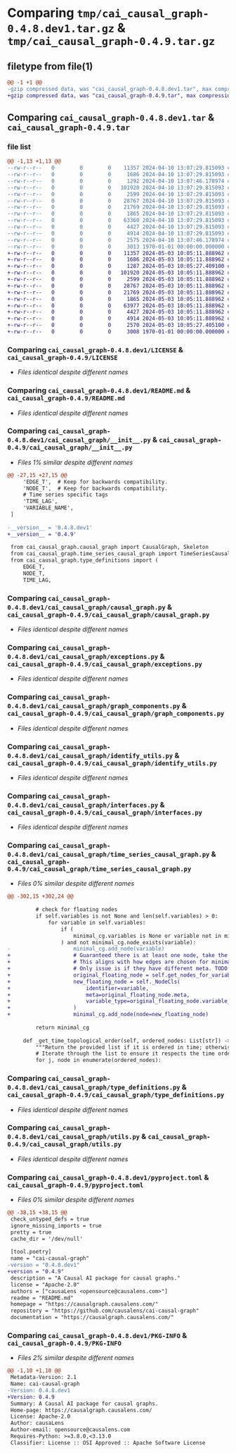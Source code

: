 # Comparing `tmp/cai_causal_graph-0.4.8.dev1.tar.gz` & `tmp/cai_causal_graph-0.4.9.tar.gz`

## filetype from file(1)

```diff
@@ -1 +1 @@
-gzip compressed data, was "cai_causal_graph-0.4.8.dev1.tar", max compression
+gzip compressed data, was "cai_causal_graph-0.4.9.tar", max compression
```

## Comparing `cai_causal_graph-0.4.8.dev1.tar` & `cai_causal_graph-0.4.9.tar`

### file list

```diff
@@ -1,13 +1,13 @@
--rw-r--r--   0        0        0    11357 2024-04-10 13:07:29.815093 cai_causal_graph-0.4.8.dev1/LICENSE
--rw-r--r--   0        0        0     1686 2024-04-10 13:07:29.815093 cai_causal_graph-0.4.8.dev1/README.md
--rw-r--r--   0        0        0     1292 2024-04-10 13:07:46.178974 cai_causal_graph-0.4.8.dev1/cai_causal_graph/__init__.py
--rw-r--r--   0        0        0   101920 2024-04-10 13:07:29.815093 cai_causal_graph-0.4.8.dev1/cai_causal_graph/causal_graph.py
--rw-r--r--   0        0        0     2599 2024-04-10 13:07:29.815093 cai_causal_graph-0.4.8.dev1/cai_causal_graph/exceptions.py
--rw-r--r--   0        0        0    28767 2024-04-10 13:07:29.815093 cai_causal_graph-0.4.8.dev1/cai_causal_graph/graph_components.py
--rw-r--r--   0        0        0    21769 2024-04-10 13:07:29.815093 cai_causal_graph-0.4.8.dev1/cai_causal_graph/identify_utils.py
--rw-r--r--   0        0        0     1865 2024-04-10 13:07:29.815093 cai_causal_graph-0.4.8.dev1/cai_causal_graph/interfaces.py
--rw-r--r--   0        0        0    63360 2024-04-10 13:07:29.815093 cai_causal_graph-0.4.8.dev1/cai_causal_graph/time_series_causal_graph.py
--rw-r--r--   0        0        0     4427 2024-04-10 13:07:29.815093 cai_causal_graph-0.4.8.dev1/cai_causal_graph/type_definitions.py
--rw-r--r--   0        0        0     4914 2024-04-10 13:07:29.815093 cai_causal_graph-0.4.8.dev1/cai_causal_graph/utils.py
--rw-r--r--   0        0        0     2575 2024-04-10 13:07:46.178974 cai_causal_graph-0.4.8.dev1/pyproject.toml
--rw-r--r--   0        0        0     3013 1970-01-01 00:00:00.000000 cai_causal_graph-0.4.8.dev1/PKG-INFO
+-rw-r--r--   0        0        0    11357 2024-05-03 10:05:11.888962 cai_causal_graph-0.4.9/LICENSE
+-rw-r--r--   0        0        0     1686 2024-05-03 10:05:11.888962 cai_causal_graph-0.4.9/README.md
+-rw-r--r--   0        0        0     1287 2024-05-03 10:05:27.409100 cai_causal_graph-0.4.9/cai_causal_graph/__init__.py
+-rw-r--r--   0        0        0   101920 2024-05-03 10:05:11.888962 cai_causal_graph-0.4.9/cai_causal_graph/causal_graph.py
+-rw-r--r--   0        0        0     2599 2024-05-03 10:05:11.888962 cai_causal_graph-0.4.9/cai_causal_graph/exceptions.py
+-rw-r--r--   0        0        0    28767 2024-05-03 10:05:11.888962 cai_causal_graph-0.4.9/cai_causal_graph/graph_components.py
+-rw-r--r--   0        0        0    21769 2024-05-03 10:05:11.888962 cai_causal_graph-0.4.9/cai_causal_graph/identify_utils.py
+-rw-r--r--   0        0        0     1865 2024-05-03 10:05:11.888962 cai_causal_graph-0.4.9/cai_causal_graph/interfaces.py
+-rw-r--r--   0        0        0    63977 2024-05-03 10:05:11.888962 cai_causal_graph-0.4.9/cai_causal_graph/time_series_causal_graph.py
+-rw-r--r--   0        0        0     4427 2024-05-03 10:05:11.888962 cai_causal_graph-0.4.9/cai_causal_graph/type_definitions.py
+-rw-r--r--   0        0        0     4914 2024-05-03 10:05:11.888962 cai_causal_graph-0.4.9/cai_causal_graph/utils.py
+-rw-r--r--   0        0        0     2570 2024-05-03 10:05:27.405100 cai_causal_graph-0.4.9/pyproject.toml
+-rw-r--r--   0        0        0     3008 1970-01-01 00:00:00.000000 cai_causal_graph-0.4.9/PKG-INFO
```

### Comparing `cai_causal_graph-0.4.8.dev1/LICENSE` & `cai_causal_graph-0.4.9/LICENSE`

 * *Files identical despite different names*

### Comparing `cai_causal_graph-0.4.8.dev1/README.md` & `cai_causal_graph-0.4.9/README.md`

 * *Files identical despite different names*

### Comparing `cai_causal_graph-0.4.8.dev1/cai_causal_graph/__init__.py` & `cai_causal_graph-0.4.9/cai_causal_graph/__init__.py`

 * *Files 1% similar despite different names*

```diff
@@ -27,15 +27,15 @@
     'EDGE_T',  # Keep for backwards compatibility.
     'NODE_T',  # Keep for backwards compatibility.
     # Time series specific tags
     'TIME_LAG',
     'VARIABLE_NAME',
 ]
 
-__version__ = '0.4.8.dev1'
+__version__ = '0.4.9'
 
 from cai_causal_graph.causal_graph import CausalGraph, Skeleton
 from cai_causal_graph.time_series_causal_graph import TimeSeriesCausalGraph
 from cai_causal_graph.type_definitions import (
     EDGE_T,
     NODE_T,
     TIME_LAG,
```

### Comparing `cai_causal_graph-0.4.8.dev1/cai_causal_graph/causal_graph.py` & `cai_causal_graph-0.4.9/cai_causal_graph/causal_graph.py`

 * *Files identical despite different names*

### Comparing `cai_causal_graph-0.4.8.dev1/cai_causal_graph/exceptions.py` & `cai_causal_graph-0.4.9/cai_causal_graph/exceptions.py`

 * *Files identical despite different names*

### Comparing `cai_causal_graph-0.4.8.dev1/cai_causal_graph/graph_components.py` & `cai_causal_graph-0.4.9/cai_causal_graph/graph_components.py`

 * *Files identical despite different names*

### Comparing `cai_causal_graph-0.4.8.dev1/cai_causal_graph/identify_utils.py` & `cai_causal_graph-0.4.9/cai_causal_graph/identify_utils.py`

 * *Files identical despite different names*

### Comparing `cai_causal_graph-0.4.8.dev1/cai_causal_graph/interfaces.py` & `cai_causal_graph-0.4.9/cai_causal_graph/interfaces.py`

 * *Files identical despite different names*

### Comparing `cai_causal_graph-0.4.8.dev1/cai_causal_graph/time_series_causal_graph.py` & `cai_causal_graph-0.4.9/cai_causal_graph/time_series_causal_graph.py`

 * *Files 0% similar despite different names*

```diff
@@ -302,15 +302,24 @@
 
         # check for floating nodes
         if self.variables is not None and len(self.variables) > 0:
             for variable in self.variables:
                 if (
                     minimal_cg.variables is None or variable not in minimal_cg.variables
                 ) and not minimal_cg.node_exists(variable):
-                    minimal_cg.add_node(variable)
+                    # Guaranteed there is at least one node, take the first for simplicity.
+                    # This aligns with how edges are chosen for minimal graph.
+                    # Only issue is if they have different meta. TODO: CAUSALAI-4784
+                    original_floating_node = self.get_nodes_for_variable_name(variable)[0]
+                    new_floating_node = self._NodeCls(
+                        identifier=variable,
+                        meta=original_floating_node.meta,
+                        variable_type=original_floating_node.variable_type,
+                    )
+                    minimal_cg.add_node(node=new_floating_node)
 
         return minimal_cg
 
     def _get_time_topological_order(self, ordered_nodes: List[str]) -> List[str]:
         """Return the provided list if it is ordered in time; otherwise, an empty list is returned."""
         # Iterate through the list to ensure it respects the time ordering.
         for j, node in enumerate(ordered_nodes):
```

### Comparing `cai_causal_graph-0.4.8.dev1/cai_causal_graph/type_definitions.py` & `cai_causal_graph-0.4.9/cai_causal_graph/type_definitions.py`

 * *Files identical despite different names*

### Comparing `cai_causal_graph-0.4.8.dev1/cai_causal_graph/utils.py` & `cai_causal_graph-0.4.9/cai_causal_graph/utils.py`

 * *Files identical despite different names*

### Comparing `cai_causal_graph-0.4.8.dev1/pyproject.toml` & `cai_causal_graph-0.4.9/pyproject.toml`

 * *Files 0% similar despite different names*

```diff
@@ -38,15 +38,15 @@
 check_untyped_defs = true
 ignore_missing_imports = true
 pretty = true
 cache_dir = '/dev/null'
 
 [tool.poetry]
 name = "cai-causal-graph"
-version = "0.4.8.dev1"
+version = "0.4.9"
 description = "A Causal AI package for causal graphs."
 license = "Apache-2.0"
 authors = ["causaLens <opensource@causalens.com>"]
 readme = "README.md"
 homepage = "https://causalgraph.causalens.com/"
 repository = "https://github.com/causalens/cai-causal-graph"
 documentation = "https://causalgraph.causalens.com/"
```

### Comparing `cai_causal_graph-0.4.8.dev1/PKG-INFO` & `cai_causal_graph-0.4.9/PKG-INFO`

 * *Files 2% similar despite different names*

```diff
@@ -1,10 +1,10 @@
 Metadata-Version: 2.1
 Name: cai-causal-graph
-Version: 0.4.8.dev1
+Version: 0.4.9
 Summary: A Causal AI package for causal graphs.
 Home-page: https://causalgraph.causalens.com/
 License: Apache-2.0
 Author: causaLens
 Author-email: opensource@causalens.com
 Requires-Python: >=3.8.0,<3.13.0
 Classifier: License :: OSI Approved :: Apache Software License
```

